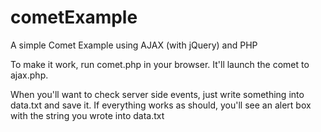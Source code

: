 cometExample
============

A simple Comet Example using AJAX (with jQuery) and PHP

To make it work, run comet.php in your browser. It'll launch the comet to ajax.php.

When you'll want to check server side events, just write something into data.txt
and save it. If everything works as should, you'll see an alert box with
the string you wrote into data.txt